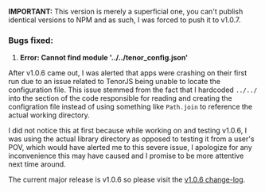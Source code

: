 **IMPORTANT:** This version is merely a superficial one, you can't publish identical versions to NPM and as such, I was forced to push it to v1.0.7.

### Bugs fixed:
1. **Error: Cannot find module '../../tenor_config.json'**

After v1.0.6 came out, I was alerted that apps were crashing on their first run due to an issue related to TenorJS being unable to locate the configuration file. This issue stemmed from the fact that I hardcoded `../../` into the section of the code responsible for reading and creating the configration file instead of using something like `Path.join` to reference the actual working directory.

I did not notice this at first because while working on and testing v1.0.6, I was using the actual library directory as opposed to testing it from a user's POV, which would have alerted me to this severe issue, I apologize for any inconvenience this may have caused and I promise to be more attentive next time around.

The current major release is v1.0.6 so please visit the [v1.0.6 change-log](https://github.com/Jinzulen/TenorJS/tree/master/changelogs/1.0.6.md).